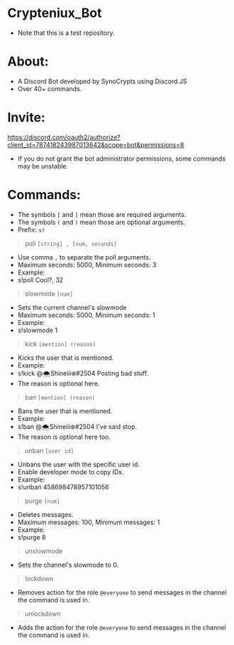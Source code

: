 # Crypteniux_Bot
- Note that this is a test repository.


# About:
- A Discord Bot developed by SynoCrypts using Discord.JS
- Over 40+ commands.


# Invite:
https://discord.com/oauth2/authorize?client_id=787418243987013642&scope=bot&permissions=8
- If you do not grant the bot administrator permissions, some commands may be unstable.


# Commands:
- The symbols `[` and `]` mean those are required arguments.
- The symbols `(` and `)` mean those are optional arguments.
- Prefix: `s!`

> poll `[string] , [num, seconds]`
- Use comma `,` to separate the poll arguments.
- Maximum seconds: 5000, Minimum seconds: 3
- Example:
- s!poll Cool?, 32

> slowmode `[num]`
- Sets the current channel's slowmode
- Maximum seconds: 5000, Minimum seconds: 1
- Example:
- s!slowmode 1

> kick `[mention] (reason)`
- Kicks the user that is mentioned.
- Example:
- s!kick @🌨Shineiii❄#2504 Posting bad stuff.
- The reason is optional here.

> ban `[mention] (reason)`
- Bans the user that is mentioned.
- Example:
- s!ban @🌨Shineiii❄#2504 I've said stop.
- The reason is optional here too.

> unban `[user id]`
- Unbans the user with the specific user id.
- Enable developer mode to copy IDs.
- Example:
- s!unban 458698478957101056

> purge `[num]`
- Deletes messages.
- Maximum messages: 100, Minimum messages: 1
- Example:
- s!purge 8

> unslowmode
- Sets the channel's slowmode to 0.

> lockdown
- Removes action for the role `@everyone` to send messages in the channel the command is used in.

> unlockdown
- Adds the action for the role `@everyone` to send messages in the channel the command is used in.
